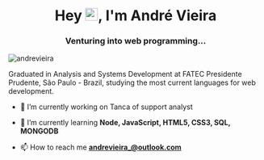 <h1 align="center">Hey  <img src="https://raw.githubusercontent.com/kaueMarques/kaueMarques/master/hi.gif" width="25px">, I'm André Vieira</h1>
<h3 align="center">Venturing into web programming... 
</h3>

<p align="left"> <img src="https://komarev.com/ghpvc/?username=dehvieira" alt="andrevieira" /> </p>

<p align="left"> Graduated in Analysis and Systems Development at FATEC Presidente Prudente, São Paulo - Brazil, studying the most current languages ​​for web development.
</p>

- 🔭 I’m currently working on Tanca of support analyst

- 🌱 I’m currently learning **Node, JavaScript, HTML5, CSS3, SQL, MONGODB**

- 📫 How to reach me **andrevieira_@outlook.com**

